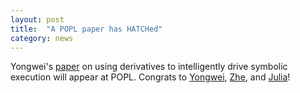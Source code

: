 ```yaml
---
layout: post
title:  "A POPL paper has HATCHed"
category: news
---
```


Yongwei's
[paper](https://popl25.sigplan.org/details/POPL-2025-popl-research-papers/50/Derivative-Guided-Symbolic-Execution)
on using derivatives to intelligently drive symbolic execution will appear at
POPL. Congrats to [Yongwei](https://yongweiy.github.io/),
[Zhe](https://zhezhouzz.github.io/), and [Julia](https://julbinb.github.io/)!

